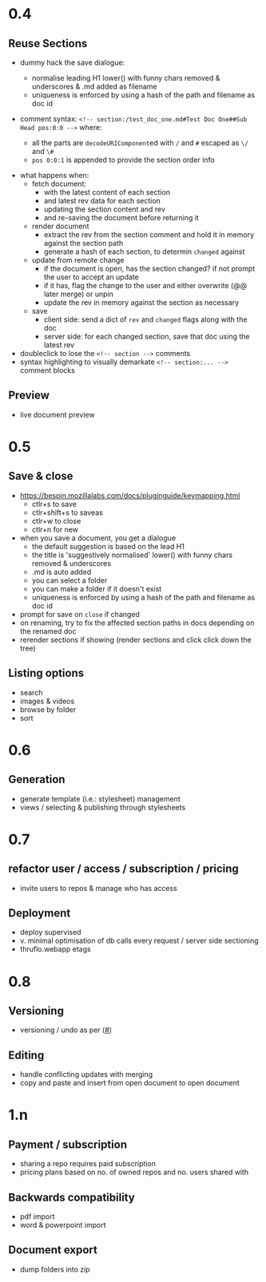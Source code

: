 
# 0.4

## Reuse Sections

+ dummy hack the save dialogue:
  + normalise leading H1 lower() with funny chars removed & underscores & .md added as filename
  + uniqueness is enforced by using a hash of the path and filename as doc id

+ comment syntax: `<!-- section:/test_doc_one.md#Test Doc One##Sub Head pos:0:0 -->` where:
  + all the parts are `decodeURIComponent`ed with `/` and `#` escaped as `\/` and `\#`
  + `pos 0:0:1` is appended to provide the section order info

* what happens when:
  * fetch document:
    + with the latest content of each section
    + and latest rev data for each section
    * updating the section content and rev
    + and re-saving the document before returning it
  * render document
    * extract the rev from the section comment and hold it in memory against the section path
    * generate a hash of each section, to determin `changed` against
  * update from remote change
    * if the document is open, has the section changed? if not prompt the user to accept an update
    * if it has, flag the change to the user and either overwrite (@@ later merge) or unpin
    * update the rev in memory against the section as necessary
  * save
    + client side: send a dict of `rev` and `changed` flags along with the doc
    + server side: for each changed section, save that doc using the latest rev
* doubleclick to lose the `<!-- section -->` comments
* syntax highlighting to visually demarkate `<!-- section:... -->` comment blocks

## Preview

* live document preview


# 0.5

## Save & close

* https://bespin.mozillalabs.com/docs/pluginguide/keymapping.html
  * ctlr+s to save
  * ctlr+shift+s to saveas
  * ctlr+w to close
  * ctlr+n for new
* when you save a document, you get a dialogue
  * the default suggestion is based on the lead H1
  * the title is 'suggestively normalised' lower() with funny chars removed & underscores
  * .md is auto added
  * you can select a folder
  * you can make a folder if it doesn't exist
  * uniqueness is enforced by using a hash of the path and filename as doc id
* prompt for save on `close` if changed
* on renaming, try to fix the affected section paths in docs depending on the renamed doc
* rerender sections if showing (render sections and click click down the tree)

## Listing options

* search
* images & videos
* browse by folder
* sort


# 0.6

## Generation

* generate template (i.e.: stylesheet) management
* views / selecting & publishing through stylesheets


# 0.7

## refactor user / access / subscription / pricing

* invite users to repos & manage who has access

## Deployment

* deploy supervised
* v. minimal optimisation of db calls every request / server side sectioning
* thruflo.webapp etags


# 0.8

## Versioning

* versioning / undo as per ([#][couchversioning]) 

## Editing

* handle conflicting updates with merging
* copy and paste and insert from open document to open document


# 1.n

## Payment / subscription

* sharing a repo requires paid subscription
* pricing plans based on no. of owned repos and no. users shared with

## Backwards compatibility

* pdf import
* word & powerpoint import

## Document export

* dump folders into zip


[couchversioning]: http://blog.couch.io/post/632718824/simple-document-versioning-with-couchdb

